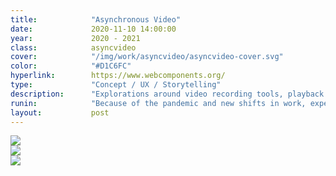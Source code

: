 ```yaml
---
title:            "Asynchronous Video"
date:             2020-11-10 14:00:00
year:             2020 - 2021
class:            asyncvideo
cover:            "/img/work/asyncvideo/asyncvideo-cover.svg"
color:            "#D1C6FC"
hyperlink:        https://www.webcomponents.org/
type:             "Concept / UX / Storytelling"
description:      "Explorations around video recording tools, playback improvements, and integrated experiences"
runin:            "Because of the pandemic and new shifts in work, experts are estimating 25-30% of the workforce will continue to be working remotely by the end of 2021. As a result, people are working in physically separate locations or across different time zones. Real-time video and chat have helped us stay in touch but still have communication gaps. We found that preparing video with the current set of tools were difficult and time consuming, conversations around video get fragmented and cumbersome, and sometimes recording yourself just doesn't feel natural. <br></br> Our team identified opportunities and explored different solutions around tools that enable users to quickly and easily record, edit, streamline and share video presentations, video playback experiences that makes it easy to find relevant sections of a recorded meeting, and integrated asynchronous video communication features that make remote works more productive in M365. "
layout:           post
---
```


<div class="post-content-grid">
  <div class="post-content-column column-2">
    <img class="post-content-screen desktop" src="{{ site.baseurl }}/img/work/asyncvideo/webcomponents-home.png" />
  </div>
  <div class="post-content-column column-3">
    <img class="post-content-screen iphone" src="{{ site.baseurl }}/img/work/asyncvideo/webcomponents-repo-mobile.png" />
  </div>
</div>

<img class="post-content-styleguide lazyload" src="{{ site.baseurl }}/img/work/asyncvideo/webcomponents-cards.png" />
